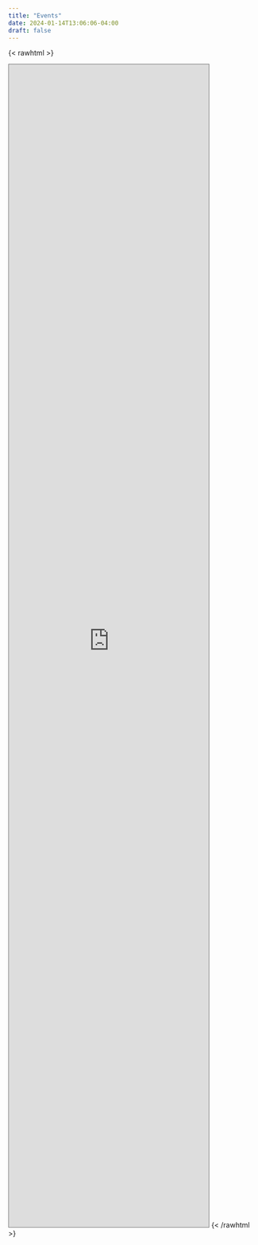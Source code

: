 ```yaml
---
title: "Events"
date: 2024-01-14T13:06:06-04:00
draft: false
---
```

{< rawhtml >}
<iframe src="https://calendar.google.com/calendar/embed?height=600&wkst=1&bgcolor=%23ffffff&ctz=America%2FNew_York&showPrint=1&src=YTMyYTE5OTg5NDgxMDM4ZjZhYTY3YzQwZGI3NmMzM2YwNjBhNGU1ZWNmNjAzZTg5ZGExODA5NTlkMmM1NjZiMUBncm91cC5jYWxlbmRhci5nb29nbGUuY29t&color=%23D50000" style="border:solid 1px #777" width="80%" height="60%" frameborder="0" scrolling="no"></iframe>
{< /rawhtml >}

